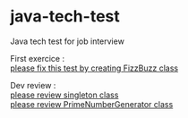 # java-tech-test

Java tech test for job interview

First exercice :  
[please fix this test by creating FizzBuzz class](src/test/java/org/thermoweb/kata/FizzBuzzTest.java)  

Dev review :  
[please review singleton class](src/main/java/org/thermoweb/review/singleton_class.java)  
[please review PrimeNumberGenerator class](src/main/java/org/thermoweb/review/singleton_class.java)  

